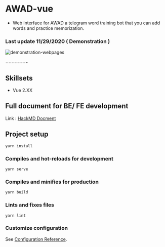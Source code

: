 
# AWAD-vue
- Web interface for AWAD a telegram word training bot that you can add words and practice memorization.

### Last update 11/29/2020 ( Demonstration )

![demonstration-webpages](https://github.com/YaejinJeon/AWAD-vue/blob/main/demo.gif)



=======- 
## Skillsets
- Vue 2.XX
## Full document for BE/ FE development
Link : [HackMD Docment](https://hackmd.io/wvgZqz29RnqURDnIBkRiFA?view)

## Project setup
```
yarn install
```

### Compiles and hot-reloads for development
```
yarn serve
```

### Compiles and minifies for production
```
yarn build
```

### Lints and fixes files
```
yarn lint
```

### Customize configuration
See [Configuration Reference](https://cli.vuejs.org/config/).

